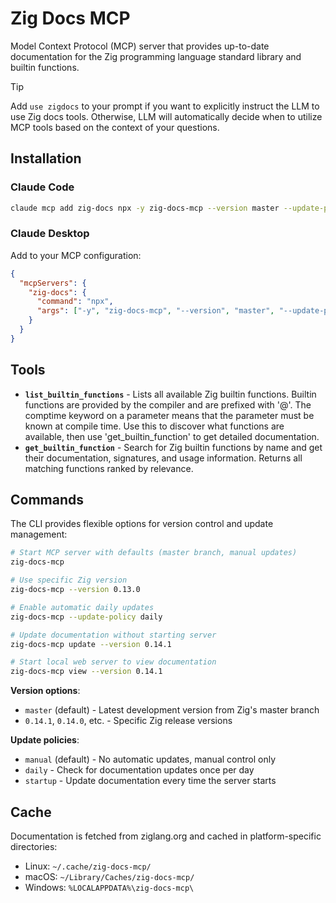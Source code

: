 # Zig Docs MCP

Model Context Protocol (MCP) server that provides up-to-date documentation for the Zig programming language standard library and builtin functions.

> [!TIP]
> Add `use zigdocs` to your prompt if you want to explicitly instruct the LLM to use Zig docs tools. Otherwise, LLM will automatically decide when to utilize MCP tools based on the context of your questions.

## Installation

### Claude Code
```bash
claude mcp add zig-docs npx -y zig-docs-mcp --version master --update-policy manual
```

### Claude Desktop
Add to your MCP configuration:
```json
{
  "mcpServers": {
    "zig-docs": {
      "command": "npx",
      "args": ["-y", "zig-docs-mcp", "--version", "master", "--update-policy", "manual"]
    }
  }
}
```

## Tools

- **`list_builtin_functions`** - Lists all available Zig builtin functions. Builtin functions are provided by the compiler and are prefixed with '@'. The comptime keyword on a parameter means that the parameter must be known at compile time. Use this to discover what functions are available, then use 'get_builtin_function' to get detailed documentation.
- **`get_builtin_function`** - Search for Zig builtin functions by name and get their documentation, signatures, and usage information. Returns all matching functions ranked by relevance.

## Commands

The CLI provides flexible options for version control and update management:

```bash
# Start MCP server with defaults (master branch, manual updates)
zig-docs-mcp

# Use specific Zig version
zig-docs-mcp --version 0.13.0

# Enable automatic daily updates
zig-docs-mcp --update-policy daily

# Update documentation without starting server
zig-docs-mcp update --version 0.14.1

# Start local web server to view documentation
zig-docs-mcp view --version 0.14.1
```

**Version options**:
- `master` (default) - Latest development version from Zig's master branch
- `0.14.1`, `0.14.0`, etc. - Specific Zig release versions

**Update policies**:
- `manual` (default) - No automatic updates, manual control only
- `daily` - Check for documentation updates once per day
- `startup` - Update documentation every time the server starts

## Cache

Documentation is fetched from ziglang.org and cached in platform-specific directories:
- Linux: `~/.cache/zig-docs-mcp/`
- macOS: `~/Library/Caches/zig-docs-mcp/`
- Windows: `%LOCALAPPDATA%\zig-docs-mcp\`
